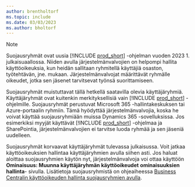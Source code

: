 ```yaml
---
author: brentholtorf
ms.topic: include
ms.date: 03/03/2023
ms.author: bholtorf
---
```


> [!NOTE]
> Suojausryhmät ovat uusia [!INCLUDE [prod_short](prod_short.md)] -ohjelman vuoden 2023 1. julkaisuaallossa. Niiden avulla järjestelmänvalvojien on helpompi hallita käyttöoikeuksia, kun heidän sallitaan ryhmitellä käyttäjiä osaston, työtehtävän, jne. mukaan. Järjestelmänvalvojat määrittävät ryhmälle oikeudet, jotka sen jäsenet tarvitsevat työnsä suorittamiseen.
>
> Suojausryhmät muistuttavat tällä hetkellä saatavilla olevia käyttäjäryhmiä. Käyttäjäryhmät ovat kuitenkin merkityksellisiä vain [!INCLUDE [prod_short](prod_short.md)] -ohjelmille. Suojausryhmät perustuvat Microsoft 365 -hallintakeskuksen tai Azure-portaalin ryhmiin. Tämä hyödyttää järjestelmänvalvojia, koska he voivat käyttää suojausryhmiään muissa Dynamics 365 -sovelluksissa. Jos esimerkiksi myyjät käyttävät [!INCLUDE [prod_short](prod_short.md)] -ohjelmaa ja SharePointia, järjestelmänvalvojien ei tarvitse luoda ryhmää ja sen jäseniä uudelleen.
>
> Suojausryhmät korvaavat käyttäjäryhmät tulevassa julkaisussa. Voit jatkaa käyttöoikeuksien hallintaa käyttäjäryhmien avulla siihen asti. Jos haluat aloittaa suojausryhmien käytön nyt, järjestelmänvalvoja voi ottaa käyttöön **Ominaisuus: Muunna käyttäjäryhmän käyttöoikeudet** **ominaisuuksien hallinta**- sivulla. Lisätietoja suojausryhmistä on ohjeaiheessa [ Business Centralin käyttöoikeuden hallinta suojausryhmien avulla](../ui-security-groups.md).